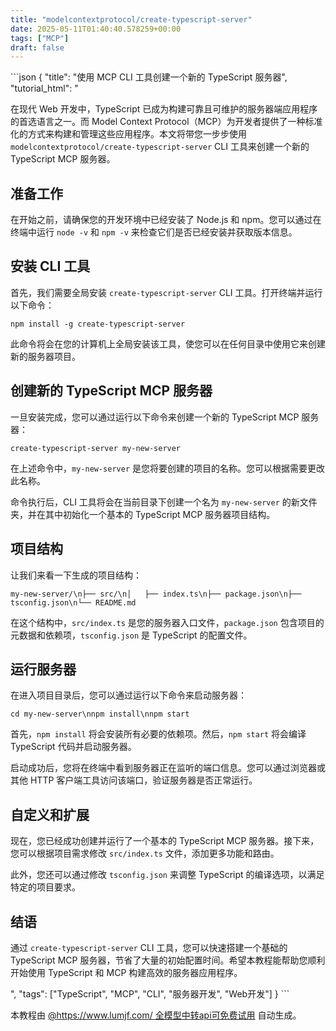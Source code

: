```yaml
---
title: "modelcontextprotocol/create-typescript-server"
date: 2025-05-11T01:40:40.578259+00:00
tags: ["MCP"]
draft: false
---
```


<p>```json
{
  "title": "使用 MCP CLI 工具创建一个新的 TypeScript 服务器",
  "tutorial_html": "<p>在现代 Web 开发中，TypeScript 已成为构建可靠且可维护的服务器端应用程序的首选语言之一。而 Model Context Protocol（MCP）为开发者提供了一种标准化的方式来构建和管理这些应用程序。本文将带您一步步使用 <code>modelcontextprotocol/create-typescript-server</code> CLI 工具来创建一个新的 TypeScript MCP 服务器。</p><h2>准备工作</h2><p>在开始之前，请确保您的开发环境中已经安装了 Node.js 和 npm。您可以通过在终端中运行 <code>node -v</code> 和 <code>npm -v</code> 来检查它们是否已经安装并获取版本信息。</p><h2>安装 CLI 工具</h2><p>首先，我们需要全局安装 <code>create-typescript-server</code> CLI 工具。打开终端并运行以下命令：</p><pre><code>npm install -g create-typescript-server</code></pre><p>此命令将会在您的计算机上全局安装该工具，使您可以在任何目录中使用它来创建新的服务器项目。</p><h2>创建新的 TypeScript MCP 服务器</h2><p>一旦安装完成，您可以通过运行以下命令来创建一个新的 TypeScript MCP 服务器：</p><pre><code>create-typescript-server my-new-server</code></pre><p>在上述命令中，<code>my-new-server</code> 是您将要创建的项目的名称。您可以根据需要更改此名称。</p><p>命令执行后，CLI 工具将会在当前目录下创建一个名为 <code>my-new-server</code> 的新文件夹，并在其中初始化一个基本的 TypeScript MCP 服务器项目结构。</p><h2>项目结构</h2><p>让我们来看一下生成的项目结构：</p><pre><code>my-new-server/\n├── src/\n│   ├── index.ts\n├── package.json\n├── tsconfig.json\n└── README.md</code></pre><p>在这个结构中，<code>src/index.ts</code> 是您的服务器入口文件，<code>package.json</code> 包含项目的元数据和依赖项，<code>tsconfig.json</code> 是 TypeScript 的配置文件。</p><h2>运行服务器</h2><p>在进入项目目录后，您可以通过运行以下命令来启动服务器：</p><pre><code>cd my-new-server\nnpm install\nnpm start</code></pre><p>首先，<code>npm install</code> 将会安装所有必要的依赖项。然后，<code>npm start</code> 将会编译 TypeScript 代码并启动服务器。</p><p>启动成功后，您将在终端中看到服务器正在监听的端口信息。您可以通过浏览器或其他 HTTP 客户端工具访问该端口，验证服务器是否正常运行。</p><h2>自定义和扩展</h2><p>现在，您已经成功创建并运行了一个基本的 TypeScript MCP 服务器。接下来，您可以根据项目需求修改 <code>src/index.ts</code> 文件，添加更多功能和路由。</p><p>此外，您还可以通过修改 <code>tsconfig.json</code> 来调整 TypeScript 的编译选项，以满足特定的项目要求。</p><h2>结语</h2><p>通过 <code>create-typescript-server</code> CLI 工具，您可以快速搭建一个基础的 TypeScript MCP 服务器，节省了大量的初始配置时间。希望本教程能帮助您顺利开始使用 TypeScript 和 MCP 构建高效的服务器应用程序。</p>",
  "tags": ["TypeScript", "MCP", "CLI", "服务器开发", "Web开发"]
}
```</p><p>本教程由 <a href="https://www.lumjf.com/" target="_blank">@https://www.lumjf.com/ 全模型中转api可免费试用</a> 自动生成。</p>